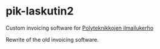 # pik-laskutin2
Custom invoicing software for [Polyteknikkojen ilmailukerho](https://www.pik.fi)

Rewrite of the old invoicing software.